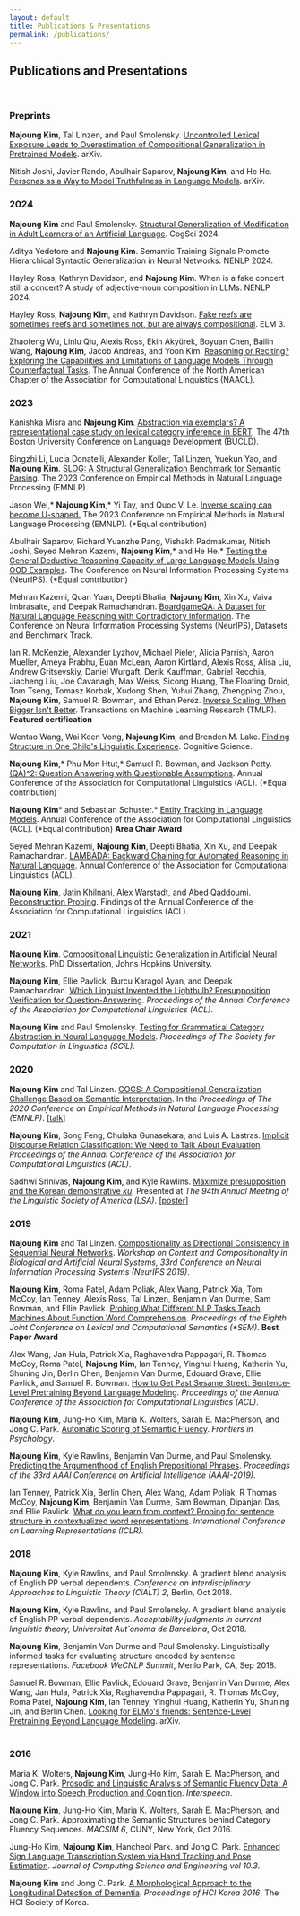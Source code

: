 ```yaml
---
layout: default
title: Publications & Presentations
permalink: /publications/
---
```


## Publications and Presentations

<br>

### Preprints

<b>Najoung Kim</b>, Tal Linzen, and Paul Smolensky. <a target="_blank" href="https://arxiv.org/abs/2212.10769">Uncontrolled Lexical Exposure Leads to Overestimation of Compositional Generalization in Pretrained Models</a>. arXiv.

Nitish Joshi, Javier Rando, Abulhair Saparov, <b>Najoung Kim</b>, and He He. <a target="_blank" href="https://arxiv.org/abs/2310.18168">Personas as a Way to Model Truthfulness in Language Models</a>. arXiv.

### 2024

<b>Najoung Kim</b> and Paul Smolensky. <a target="_blank" href="https://osf.io/preprints/psyarxiv/v9h8u">Structural Generalization of Modification in Adult Learners of an Artificial Language</a>. CogSci 2024.

Aditya Yedetore and <b>Najoung Kim</b>. Semantic Training Signals Promote Hierarchical Syntactic Generalization in Neural Networks. NENLP 2024.

Hayley Ross, Kathryn Davidson, and <b>Najoung Kim</b>. When is a fake concert still a concert? A study of adjective-noun composition in LLMs. NENLP 2024.

Hayley Ross, <b>Najoung Kim</b>, and Kathryn Davidson. <a target="_blank" href="https://ling.auf.net/lingbuzz/008012">Fake reefs are sometimes reefs and sometimes not, but are always compositional</a>. ELM 3.

Zhaofeng Wu, Linlu Qiu, Alexis Ross, Ekin Akyürek, Boyuan Chen, Bailin Wang, <b>Najoung Kim</b>, Jacob Andreas, and Yoon Kim. <a target="_blank" href="https://arxiv.org/abs/2307.02477">Reasoning or Reciting? Exploring the Capabilities and Limitations of Language Models Through Counterfactual Tasks</a>. The Annual Conference of the North American Chapter of the Association for Computational Linguistics (NAACL). 

### 2023

Kanishka Misra and <b>Najoung Kim</b>. <a href="https://kanishka.website/papers/bucld48.pdf">Abstraction via exemplars? A representational case study on lexical category inference in BERT</a>. The 47th Boston University Conference on Language Development (BUCLD).

Bingzhi Li, Lucia Donatelli, Alexander Koller, Tal Linzen, Yuekun Yao, and <b>Najoung Kim</b>. <a href="https://arxiv.org/abs/2310.15040">SLOG: A Structural Generalization Benchmark for Semantic Parsing</a>. The 2023 Conference on Empirical Methods in Natural Language Processing (EMNLP).

Jason Wei,\* <b>Najoung Kim</b>,\* Yi Tay, and Quoc V. Le.  <a target="_blank" href="https://arxiv.org/abs/2211.02011">Inverse scaling can become U-shaped.</a> The 2023 Conference on Empirical Methods in Natural Language Processing (EMNLP). (\*Equal contribution)

Abulhair Saparov, Richard Yuanzhe Pang, Vishakh Padmakumar, Nitish Joshi, Seyed Mehran Kazemi, <b>Najoung Kim</b>,\* and He He.\* <a target="_blank" href="https://arxiv.org/abs/2305.15269">Testing the General Deductive Reasoning Capacity of Large Language Models Using OOD Examples</a>. The Conference on Neural Information Processing Systems (NeurIPS). (\*Equal contribution)

Mehran Kazemi, Quan Yuan, Deepti Bhatia, <b>Najoung Kim</b>, Xin Xu, Vaiva Imbrasaite, and Deepak Ramachandran. <a target="_blank" href="https://arxiv.org/abs/2306.07934">BoardgameQA: A Dataset for Natural Language Reasoning with Contradictory Information</a>. The Conference on Neural Information Processing Systems (NeurIPS), Datasets and Benchmark Track.

Ian R. McKenzie, Alexander Lyzhov, Michael Pieler, Alicia Parrish, Aaron Mueller, Ameya Prabhu, Euan McLean, Aaron Kirtland, Alexis Ross, Alisa Liu, Andrew Gritsevskiy, Daniel Wurgaft, Derik Kauffman, Gabriel Recchia, Jiacheng Liu, Joe Cavanagh, Max Weiss, Sicong Huang, The Floating Droid, Tom Tseng, Tomasz Korbak, Xudong Shen, Yuhui Zhang, Zhengping Zhou, <b>Najoung Kim</b>, Samuel R. Bowman, and Ethan Perez. <a target="_blank" href="https://arxiv.org/abs/2306.09479">Inverse Scaling: When Bigger Isn't Better</a>. Transactions on Machine Learning Research (TMLR). <b>Featured certification</b>

Wentao Wang, Wai Keen Vong, <b>Najoung Kim</b>, and Brenden M. Lake. <a target="_blank" href="https://onlinelibrary.wiley.com/doi/abs/10.1111/cogs.13305">Finding Structure in One Child's Linguistic Experience</a>. Cognitive Science.

<b>Najoung Kim</b>,\* Phu Mon Htut,\* Samuel R. Bowman, and Jackson Petty. <a target="_blank" href="https://arxiv.org/abs/2212.10003">(QA)^2: Question Answering with Questionable Assumptions</a>. Annual Conference of the Association for Computational Linguistics (ACL). (\*Equal contribution)

<b>Najoung Kim</b>\* and Sebastian Schuster.\* <a href="https://arxiv.org/abs/2305.02363">Entity Tracking in Language Models</a>. Annual Conference of the Association for Computational Linguistics (ACL). (\*Equal contribution) <b>Area Chair Award</b>

Seyed Mehran Kazemi, <b>Najoung Kim</b>, Deepti Bhatia, Xin Xu, and Deepak Ramachandran.  <a target="_blank" href="https://arxiv.org/abs/2212.13894">LAMBADA: Backward Chaining for Automated Reasoning in Natural Language</a>. Annual Conference of the Association for Computational Linguistics (ACL).

<b>Najoung Kim</b>, Jatin Khilnani, Alex Warstadt, and Abed Qaddoumi. <a target="_blank" href="https://arxiv.org/abs/2212.10792">Reconstruction Probing</a>. Findings of the Annual Conference of the Association for Computational Linguistics (ACL).


### 2021
<b>Najoung Kim</b>. <a target="_blank" href="https://jscholarship.library.jhu.edu/handle/1774.2/66745">Compositional Linguistic Generalization in Artificial Neural Networks</a>. PhD Dissertation, Johns Hopkins University.

<b>Najoung Kim</b>, Ellie Pavlick, Burcu Karagol Ayan, and Deepak Ramachandran. <a target="_blank" href="https://aclanthology.org/2021.acl-long.304/">Which Linguist Invented the Lightbulb? Presupposition Verification for Question-Answering</a>. <i>Proceedings of the Annual Conference of the Association for Computational Linguistics (ACL)</i>.

<b>Najoung Kim</b> and Paul Smolensky. <a target="_blank" href="https://scholarworks.umass.edu/scil/vol4/iss1/60/">Testing for Grammatical Category Abstraction in Neural Language Models</a>. <i>Proceedings of The Society for Computation in Linguistics (SCiL)</i>.

### 2020
<b>Najoung Kim</b> and Tal Linzen. <a href="https://www.aclweb.org/anthology/2020.emnlp-main.731/">COGS: A Compositional Generalization Challenge Based on Semantic Interpretation</a>. In the <i>Proceedings of The 2020 Conference on Empirical Methods in Natural Language Processing (EMNLP)</i>. \[<a target="_blank" href="https://slideslive.com/38939064/cogs-a-composition-generalization-challenge-based-on-semantic-interpretation">talk</a>]

<b>Najoung Kim</b>, Song Feng, Chulaka Gunasekara, and Luis A. Lastras. <a href="https://www.aclweb.org/anthology/2020.acl-main.480/">Implicit Discourse Relation Classification: We Need to Talk About Evaluation</a>. <i>Proceedings of the Annual Conference of the Association for Computational Linguistics (ACL)</i>.


Sadhwi Srinivas, <b>Najoung Kim</b>, and Kyle Rawlins. <a target="_blank" href="https://www.linguisticsociety.org/abstract/maximize-presupposition-and-korean-demonstrative-ku">Maximize presupposition and the Korean demonstrative <i>ku</i></a>. Presented at <i>The 94th Annual Meeting of the Linguistic Society of America (LSA)</i>. [<a href="/assets/files/LSA_ku_poster.pdf">poster</a>]


### 2019
<b>Najoung Kim</b> and Tal Linzen. <a href="/assets/files/Kim_Linzen_NeurIPS_workshop_camready.pdf">Compositionality as Directional Consistency in Sequential Neural Networks</a>. <i>Workshop on Context and Compositionality in Biological and Artificial Neural Systems, 33rd Conference on Neural Information Processing Systems (NeurIPS 2019)</i>.

<b>Najoung Kim</b>, Roma Patel, Adam Poliak, Alex Wang, Patrick Xia, Tom McCoy, Ian Tenney, Alexis Ross, Tal Linzen, Benjamin Van Durme, Sam Bowman, and Ellie Pavlick. <a target="_blank" href="https://arxiv.org/abs/1904.11544">Probing What Different NLP Tasks Teach Machines About Function Word Comprehension</a>. <i>Proceedings of the Eighth Joint Conference on Lexical and Computational Semantics (\*SEM)</i>. <b>Best Paper Award</b>

Alex Wang, Jan Hula, Patrick Xia, Raghavendra  Pappagari,  R. Thomas McCoy, Roma Patel, <b>Najoung Kim</b>, Ian Tenney, Yinghui Huang, Katherin Yu, Shuning Jin, Berlin Chen, Benjamin Van Durme, Edouard Grave, Ellie Pavlick, and Samuel R. Bowman. <a target="_blank" href="https://www.aclweb.org/anthology/P19-1439">How to Get Past Sesame Street: Sentence-Level Pretraining Beyond Language Modeling</a>. <i>Proceedings of the Annual Conference of the Association for Computational Linguistics (ACL)</i>.

<b>Najoung Kim</b>, Jung-Ho Kim, Maria K. Wolters, Sarah E. MacPherson, and Jong C. Park. <a target="_blank" href="https://www.frontiersin.org/articles/10.3389/fpsyg.2019.01020/full">Automatic Scoring of Semantic Fluency</a>. <i>Frontiers in Psychology</i>.

<b>Najoung Kim</b>, Kyle Rawlins, Benjamin Van Durme, and Paul Smolensky. <a target="_blank" href="https://arxiv.org/abs/1809.07889">Predicting the Argumenthood of English Prepositional Phrases</a>. <i>Proceedings of the 33rd AAAI Conference on Artificial Intelligence (AAAI-2019)</i>.

Ian Tenney, Patrick Xia, Berlin Chen, Alex Wang, Adam Poliak, R Thomas McCoy, <b>Najoung Kim</b>, Benjamin Van Durme, Sam Bowman, Dipanjan Das, and Ellie Pavlick. <a target="_blank" href="https://openreview.net/forum?id=SJzSgnRcKX">What do you learn from context? Probing for sentence structure in contextualized word representations</a>. <i>International Conference on Learning Representations (ICLR)</i>.

### 2018

<b>Najoung Kim</b>, Kyle Rawlins, and Paul Smolensky. A gradient blend analysis of English PP verbal dependents. <i>Conference on Interdisciplinary Approaches to Linguistic Theory (CiALT) 2</i>, Berlin, Oct 2018. 

<b>Najoung Kim</b>, Kyle Rawlins, and Paul Smolensky. A gradient blend analysis of English PP verbal dependents. <i>Acceptability judgments in current linguistic theory, Universitat Aut\`onoma de Barcelona</i>, Oct 2018. 

<b>Najoung Kim</b>, Benjamin Van Durme and Paul Smolensky. Linguistically informed tasks for evaluating structure encoded by sentence representations</a>. <i>Facebook WeCNLP Summit</i>, Menlo Park, CA, Sep 2018.

Samuel R. Bowman, Ellie Pavlick, Edouard Grave, Benjamin Van Durme, Alex Wang, Jan Hula, Patrick Xia, Raghavendra Pappagari, R. Thomas McCoy, Roma Patel, <b>Najoung Kim</b>, Ian Tenney, Yinghui Huang, Katherin Yu, Shuning Jin, and Berlin Chen. <a target="_blank" href="https://arxiv.org/abs/1812.10860">Looking for ELMo's friends: Sentence-Level Pretraining Beyond Language Modeling</a>. arXiv.
<br>
<br>
### 2016
Maria K. Wolters, <b>Najoung Kim</b>, Jung-Ho Kim, Sarah E. MacPherson, and Jong C. Park. <a href="http://dx.doi.org/10.21437/Interspeech.2016-420">Prosodic and Linguistic Analysis of Semantic Fluency Data: A Window into Speech Production and Cognition</a>. <i>Interspeech</i>.

<b>Najoung Kim</b>, Jung-Ho Kim, Maria K. Wolters, Sarah E. MacPherson, and Jong C. Park. Approximating the Semantic Structures behind Category Fluency Sequences. <i>MACSIM 6</i>, CUNY, New York, Oct 2016.

Jung-Ho Kim, <b>Najoung Kim</b>, Hancheol Park. and Jong C. Park. <a href="https://www.koreascience.or.kr/article/JAKO201630762631870.pdf">Enhanced Sign Language Transcription System via Hand Tracking and Pose Estimation</a>. <i>Journal of Computing Science and Engineering vol 10.3</i>.

<b>Najoung Kim</b> and Jong C. Park. <a href="https://dl.acm.org/citation.cfm?id=2903628">A Morphological Approach to the Longitudinal Detection of Dementia</a>. <i>Proceedings of HCI Korea 2016</i>, The HCI Society of Korea.